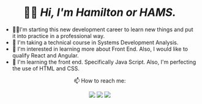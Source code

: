 <h1 align = center  width>
👋🏻 <em> Hi, I'm Hamilton or HAMS. </em>
</h1>
<ul>
 <li> 🖖🏻I'm starting this new development career to learn new things and put it into practice in a professional way. 
 <li> 📝 I'm taking a technical course in Systems Development Analysis.
 <li> 👀 I'm interested in learning more about Front End. Also, I would like to qualify React and Angular.
 <li> 🌱 I'm learning the front end. Specifically Java Script. Also, I'm perfecting the use of HTML and CSS.
</ul>
 <div align = 'center'>
  <p>📫 How to reach me: </p>
  <a href = "https://mail.google.com/mail/u/0/?tab=rm&ogbl#inbox?compose=CllgCHrhVSwZQbpkLdfzbhWVvQSCsPSNvpzFvgQhhlKknJmPLRHwxZhBFXDZLcNTPsLksCFlJwg"><img src="https://img.shields.io/badge/Gmail-D14836?style=for-the-badge&logo=gmail&logoColor=white" target="_blank" rel="noopener noreferrer"></a>
  <a href="https://www.linkedin.com/in/hamilton-rodrigues/" target="_blank" rel="noopener noreferrer"><img src="https://img.shields.io/badge/-LinkedIn-%230077B5?style=for-the-badge&logo=linkedin&logoColor=white" target="_blank"></a>
  <a href="https://www.instagram.com/hams_rodrigues/" target="_blank" rel="noopener noreferrer"><img src="https://img.shields.io/badge/-Instagram-%23E4405F?style=for-the-badge&logo=instagram&logoColor=white" target="_blank"></a>
 </div>
